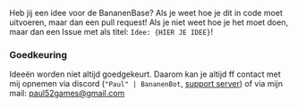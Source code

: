 Heb jij een idee voor de BananenBase? Als je weet hoe je dit in code moet uitvoeren, maar dan een pull request! Als je niet weet hoe je het moet doen, maar dan een Issue met als titel: `Idee: {HIER JE IDEE}`!

### Goedkeuring
Ideeën worden niet altijd goedgekeurt. Daarom kan je altijd ff contact met mij opnemen via discord (`"Paul" | BananenBot`, [support server](https://discord.gg/JU5GQBf)) of via mijn mail: paul52games@gmail.com
